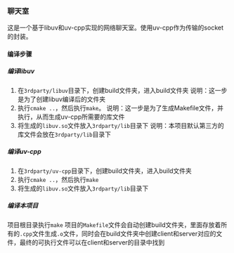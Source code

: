 ### 聊天室
这是一个基于libuv和uv-cpp实现的网络聊天室。使用uv-cpp作为传输的socket的封装。

#### 编译步骤
##### 编译libuv
1. 在`3rdparty/libuv`目录下，创建build文件夹，进入build文件夹
说明：这一步是为了创建libuv编译后的文件夹
2. 执行`cmake ..`，然后执行`make`。
说明：这一步是为了生成Makefile文件，并执行，从而生成uv-cpp所需要的库文件
3. 将生成的`libuv.so`文件放入`3rdparty/lib`目录下
说明：本项目默认第三方的库文件会放在`3rdparty/lib`目录下

##### 编译uv-cpp
1. 在`3rdparty/uv-cpp`目录下，创建build文件夹，进入build文件夹
2. 执行`cmake ..`，然后执行`make`
3. 将生成的`libuv.so`文件放入`3rdparty/lib`目录下

##### 编译本项目
项目根目录执行`make`
项目的`Makefile`文件会自动创建build文件夹，里面存放着所有的`.cpp`文件生成`.o`文件，同时会在build文件夹中创建client和server对应的文件，最终的可执行文件可以在client和server的目录中找到